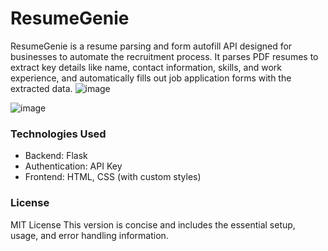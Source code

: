 # ResumeGenie
ResumeGenie is a resume parsing and form autofill API designed for businesses to automate the recruitment process. It parses PDF resumes to extract key details like name, contact information, skills, and work experience, and automatically fills out job application forms with the extracted data.
![image](https://github.com/user-attachments/assets/2d8ff44c-9893-43b8-a7c8-d59d1121b785)

![image](https://github.com/user-attachments/assets/3563a1ed-7744-4ea9-af82-06bc3ab9967d)

### Technologies Used
  - Backend: Flask
  - Authentication: API Key
  - Frontend: HTML, CSS (with custom styles)

### License
MIT License 
This version is concise and includes the essential setup, usage, and error handling information.

